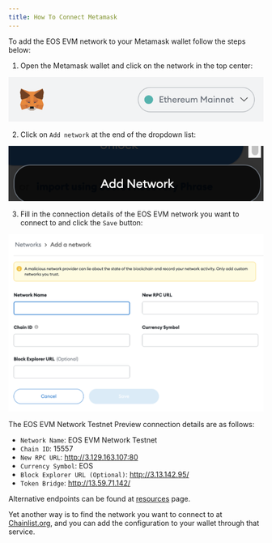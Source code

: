 ```yaml
---
title: How To Connect Metamask
---
```


To add the EOS EVM network to your Metamask wallet follow the steps below:

1. Open the Metamask wallet and click on the network in the top center:

![metamask top network button](./images/metamask_top_network_button.png)

2. Click on `Add network` at the end of the dropdown list:

![metamask top network button](./images/metamask_add_network_button.png)

3. Fill in the connection details of the EOS EVM network you want to connect to and click the `Save` button:

![metamask_add_network_form](./images/metamask_add_network_form.png)

The EOS EVM Network Testnet Preview connection details are as follows:

* `Network Name`: EOS EVM Network Testnet
* `Chain ID`: 15557
* `New RPC URL`: http://3.129.163.107:80
* `Currency Symbol`: EOS
* `Block Explorer URL (Optional)`: http://3.13.142.95/
* `Token Bridge`: http://13.59.71.142/

Alternative endpoints can be found at [resources](30_resources.md) page.

Yet another way is to find the network you want to connect to at [Chainlist.org](https://chainlist.org/), and you can add the configuration to your wallet through that service.
